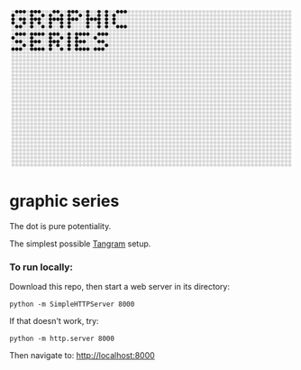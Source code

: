 ![GRAPHIC SERIES](https://raw.githubusercontent.com/sensescape/xyz-dots/master/images/dots-title.jpg)









# graphic series

The dot is pure potentiality.

The simplest possible [Tangram](http://github.com/tangrams/tangram) setup.

### To run locally:

Download this repo, then start a web server in its directory:

    python -m SimpleHTTPServer 8000
    
If that doesn't work, try:

    python -m http.server 8000
    
Then navigate to: [http://localhost:8000](http://localhost:8000)
